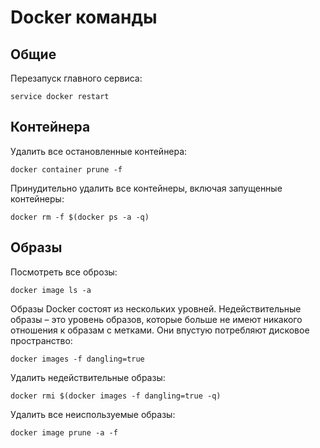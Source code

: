 # Docker команды

## Общие

Перезапуск главного сервиса:

```
service docker restart
```

## Контейнера

Удалить все остановленные контейнера:

```
docker container prune -f
```

Принудительно удалить все контейнеры, включая запущенные контейнеры:

```
docker rm -f $(docker ps -a -q)
```

## Образы

Посмотреть все оброзы:

```
docker image ls -a
```

Образы Docker состоят из нескольких уровней. Недействительные образы – это уровень образов, которые больше не имеют никакого отношения к образам с метками. Они впустую потребляют дисковое пространство:

```
docker images -f dangling=true
```

Удалить недействительные образы:

```
docker rmi $(docker images -f dangling=true -q)
```

Удалить все неиспользуемые образы:

```
docker image prune -a -f
```